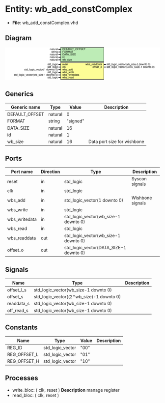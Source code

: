 # Entity: wb_add_constComplex

- **File**: wb_add_constComplex.vhd
## Diagram

![Diagram](wb_add_constComplex.svg "Diagram")
## Generics

| Generic name   | Type    | Value    | Description                  |
| -------------- | ------- | -------- | ---------------------------- |
| DEFAULT_OFFSET | natural | 0        |                              |
| FORMAT         | string  | "signed" |                              |
| DATA_SIZE      | natural | 16       |                              |
| id             | natural | 1        |                              |
| wb_size        | natural | 16       |  Data port size for wishbone |
## Ports

| Port name     | Direction | Type                                   | Description      |
| ------------- | --------- | -------------------------------------- | ---------------- |
| reset         | in        | std_logic                              | Syscon signals   |
| clk           | in        | std_logic                              |                  |
| wbs_add       | in        | std_logic_vector(1 downto 0)           | Wishbone signals |
| wbs_write     | in        | std_logic                              |                  |
| wbs_writedata | in        | std_logic_vector(wb_size-1 downto 0)   |                  |
| wbs_read      | in        | std_logic                              |                  |
| wbs_readdata  | out       | std_logic_vector(wb_size-1 downto 0)   |                  |
| offset_o      | out       | std_logic_vector(DATA_SIZE-1 downto 0) |                  |
## Signals

| Name       | Type                                     | Description |
| ---------- | ---------------------------------------- | ----------- |
| offset_l_s | std_logic_vector(wb_size-1 downto 0)     |             |
| offset_s   | std_logic_vector((2*wb_size)-1 downto 0) |             |
| readdata_s | std_logic_vector(wb_size-1 downto 0)     |             |
| off_read_s | std_logic_vector(wb_size-1 downto 0)     |             |
## Constants

| Name         | Type             | Value | Description |
| ------------ | ---------------- | ----- | ----------- |
| REG_ID       | std_logic_vector |  "00" |             |
| REG_OFFSET_L | std_logic_vector |  "01" |             |
| REG_OFFSET_H | std_logic_vector |  "10" |             |
## Processes
- write_bloc: ( clk, reset )
**Description**
 manage register 
- read_bloc: ( clk, reset )
